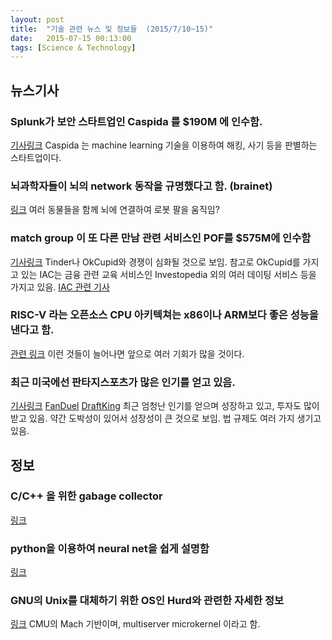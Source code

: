 ```yaml
---
layout: post
title:  "기술 관련 뉴스 및 정보들  (2015/7/10~15)"
date:   2015-07-15 00:13:00
tags: [Science & Technology]
---
```


## 뉴스기사 

### Splunk가 보안 스타트업인 Caspida 를 $190M 에 인수함.
[기사링크](http://venturebeat.com/2015/07/09/splunk-acquires-cybersecurity-startup-caspida-for-190m/)
Caspida 는 machine learning 기술을 이용하여 해킹, 사기 등을 판별하는 스타트업이다.

### 뇌과학자들이 뇌의 network 동작을 규명했다고 함. (brainet)
[링크](http://www.nicolelislab.net/?p=683)
여러 동물들을 함께 뇌에 연결하여 로봇 팔을 움직임?

### match group 이 또 다른 만남 관련 서비스인 POF를 $575M에 인수함
[기사링크](http://techcrunch.com/2015/07/14/match-group-buys-plentyoffish-for-575m-to-bag-more-singles)
Tinder나 OkCupid와 경쟁이 심화될 것으로 보임.
참고로 OkCupid를 가지고 있는 IAC는 금융 관련 교육 서비스인 Investopedia 외의 여러 데이팅 서비스 등을 가지고 있음.
[IAC 관련 기사](http://techcrunch.com/tag/iac/)


### RISC-V 라는 오픈소스 CPU 아키텍쳐는 x86이나 ARM보다 좋은 성능을 낸다고 함.
[관련 링크](http://www.eetimes.com/author.asp?section_id=36&doc_id=1327129&)
이런 것들이 늘어나면 앞으로 여러 기회가 많을 것이다. 


### 최근 미국에선 판타지스포츠가 많은 인기를 얻고 있음.
[기사링크](http://m.asiae.co.kr/view.htm?no=2015040814060033521#cb)
[FanDuel](https://www.fanduel.com/)
[DraftKing](https://www.draftkings.com/)
최근 엄청난 인기를 얻으며 성장하고 있고, 투자도 많이 받고 있음. 약간 도박성이 있어서 성장성이 큰 것으로 보임. 법 규제도 여러 가지 생기고 있음.


## 정보

### C/C++ 을 위한 gabage collector
[링크](http://www.hboehm.info/gc/)

### python을 이용하여 neural net을 쉽게 설명함
[링크](http://iamtrask.github.io/2015/07/12/basic-python-network/)


### GNU의 Unix를 대체하기 위한 OS인 Hurd와 관련한 자세한 정보
[링크](http://www.gnu.org/software/hurd/hurd-paper.html)
CMU의 Mach 기반이며, multiserver microkernel 이라고 함.

